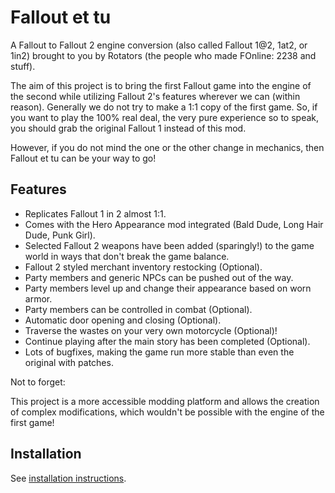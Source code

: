 # Fallout et tu

A Fallout to Fallout 2 engine conversion (also called Fallout 1@2, 1at2, or 1in2) brought to you by Rotators (the people who made FOnline: 2238 and stuff).

The aim of this project is to bring the first Fallout game into the engine of the second while utilizing Fallout 2's features wherever we can (within reason).
Generally we do not try to make a 1:1 copy of the first game. So, if you want to play the 100% real deal, the very pure experience so to speak, you should grab the original Fallout 1 instead of this mod.

However, if you do not mind the one or the other change in mechanics, then Fallout et tu can be your way to go!

## Features
- Replicates Fallout 1 in 2 almost 1:1.
- Comes with the Hero Appearance mod integrated (Bald Dude, Long Hair Dude, Punk Girl).
- Selected Fallout 2 weapons have been added (sparingly!) to the game world in ways that don't break the game balance.
- Fallout 2 styled merchant inventory restocking (Optional).
- Party members and generic NPCs can be pushed out of the way.
- Party members level up and change their appearance based on worn armor.
- Party members can be controlled in combat (Optional).
- Automatic door opening and closing (Optional).
- Traverse the wastes on your very own motorcycle (Optional)!
- Continue playing after the main story has been completed (Optional).
- Lots of bugfixes, making the game run more stable than even the original with patches.

Not to forget:

This project is a more accessible modding platform and allows the creation of complex modifications, which wouldn't be possible with the engine of the first game!

## Installation
See [installation instructions](Fallout2/Fallout1in2/README.md#mod-installation).
